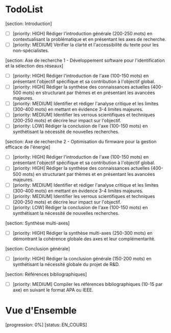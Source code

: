 # TodoList

[section: Introduction]
- [ ] [priority: HIGH] Rédiger l'introduction générale (200-250 mots) en contextualisant la problématique et en présentant les axes de recherche.
- [ ] [priority: MEDIUM] Vérifier la clarté et l'accessibilité du texte pour les non-spécialistes.

[section: Axe de recherche 1 - Développement software pour l'identification et la sélection des réseaux]
- [ ] [priority: HIGH] Rédiger l'introduction de l'axe (100-150 mots) en présentant l'objectif spécifique et sa contribution à l'objectif global.
- [ ] [priority: HIGH] Rédiger la synthèse des connaissances actuelles (400-500 mots) en structurant par thèmes et en présentant les avancées majeures.
- [ ] [priority: MEDIUM] Identifier et rédiger l'analyse critique et les limites (300-400 mots) en mettant en évidence 3-4 limites majeures.
- [ ] [priority: MEDIUM] Identifier les verrous scientifiques et techniques (200-250 mots) et décrire leur impact sur l'objectif.
- [ ] [priority: LOW] Rédiger la conclusion de l'axe (100-150 mots) en synthétisant la nécessité de nouvelles recherches.

[section: Axe de recherche 2 - Optimisation du firmware pour la gestion efficace de l'énergie]
- [ ] [priority: HIGH] Rédiger l'introduction de l'axe (100-150 mots) en présentant l'objectif spécifique et sa contribution à l'objectif global.
- [ ] [priority: HIGH] Rédiger la synthèse des connaissances actuelles (400-500 mots) en structurant par thèmes et en présentant les avancées majeures.
- [ ] [priority: MEDIUM] Identifier et rédiger l'analyse critique et les limites (300-400 mots) en mettant en évidence 3-4 limites majeures.
- [ ] [priority: MEDIUM] Identifier les verrous scientifiques et techniques (200-250 mots) et décrire leur impact sur l'objectif.
- [ ] [priority: LOW] Rédiger la conclusion de l'axe (100-150 mots) en synthétisant la nécessité de nouvelles recherches.

[section: Synthèse multi-axes]
- [ ] [priority: HIGH] Rédiger la synthèse multi-axes (250-300 mots) en démontrant la cohérence globale des axes et leur complémentarité.

[section: Conclusion générale]
- [ ] [priority: HIGH] Rédiger la conclusion générale (150-200 mots) en synthétisant la nécessité globale du projet de R&D.

[section: Références bibliographiques]
- [ ] [priority: MEDIUM] Compiler les références bibliographiques (10-15 par axe) en suivant le format APA ou IEEE.

# Vue d'Ensemble
[progression: 0%]
[status: EN_COURS]